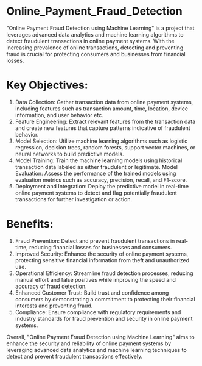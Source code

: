 # Online_Payment_Fraud_Detection

"Online Payment Fraud Detection using Machine Learning" is a project that leverages advanced data analytics and machine learning algorithms to detect fraudulent transactions in online payment systems. With the increasing prevalence of online transactions, detecting and preventing fraud is crucial for protecting consumers and businesses from financial losses.

# Key Objectives:
1. Data Collection: Gather transaction data from online payment systems, including features such as transaction amount, time, location, device information, and user behavior etc.
2. Feature Engineering: Extract relevant features from the transaction data and create new features that capture patterns indicative of fraudulent behavior.
3. Model Selection: Utilize machine learning algorithms such as logistic regression, decision trees, random forests, support vector machines, or neural networks to build predictive models.
4. Model Training: Train the machine learning models using historical transaction data labeled as either fraudulent or legitimate.
Model Evaluation: Assess the performance of the trained models using evaluation metrics such as accuracy, precision, recall, and F1-score.
5. Deployment and Integration: Deploy the predictive model in real-time online payment systems to detect and flag potentially fraudulent transactions for further investigation or action.

   
# Benefits:
1. Fraud Prevention: Detect and prevent fraudulent transactions in real-time, reducing financial losses for businesses and consumers.
2. Improved Security: Enhance the security of online payment systems, protecting sensitive financial information from theft and unauthorized use.
3. Operational Efficiency: Streamline fraud detection processes, reducing manual effort and false positives while improving the speed and accuracy of fraud detection.
4. Enhanced Customer Trust: Build trust and confidence among consumers by demonstrating a commitment to protecting their financial interests and preventing fraud.
5. Compliance: Ensure compliance with regulatory requirements and industry standards for fraud prevention and security in online payment systems.
   
Overall, "Online Payment Fraud Detection using Machine Learning" aims to enhance the security and reliability of online payment systems by leveraging advanced data analytics and machine learning techniques to detect and prevent fraudulent transactions effectively.
